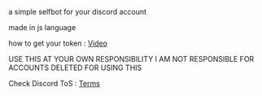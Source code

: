 a simple selfbot for your discord account

made in js language

how to get your token : [Video](https://www.youtube.com/watch?v=w5gQMRWgYNo&pp=ygUeY29tbyBzYWNhciBtaSB0b2tlbiBkZSBkaXNjb3Jk)

USE THIS AT YOUR OWN RESPONSIBILITY I AM NOT RESPONSIBLE FOR ACCOUNTS DELETED FOR USING THIS

Check Discord ToS : [Terms](https://discord.com/terms)

[](https://cdn.discordapp.com/attachments/1201246410209771561/1230707334251155486/QUyYfaJ.png?ex=66344c85&is=6621d785&hm=adb3550a852fd6bff641dd14c1470fb7130cee61bb9e8f0d35049a5d6517f55e&)
